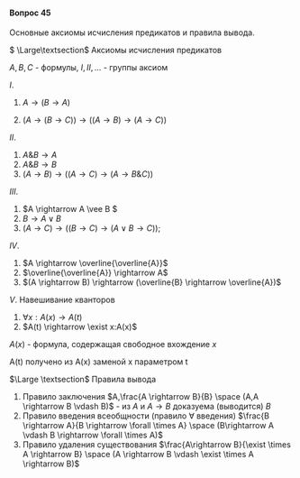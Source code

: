 #### Вопрос 45

Основные аксиомы исчисления предикатов и правила вывода.

$ \Large\textsection$ Аксиомы исчисления предикатов

$A,B,C$ - формулы, $I,II,\ldots$ - группы аксиом

$I.$ 		

1) $A \rightarrow (B \rightarrow A)$

2) $(A \rightarrow (B \rightarrow C)) \rightarrow ((A \rightarrow B) \rightarrow (A \rightarrow C))$ 

$II.$ 	  

1) $A \& B \rightarrow A$
2) $A\&B \rightarrow B$
3) $(A \rightarrow B) \rightarrow ((A \rightarrow C) \rightarrow(A \rightarrow B\&C) )$

$III.$

1) $A \rightarrow A \vee B $
2) $B \rightarrow A \vee B$
3) $(A \rightarrow C) \rightarrow ((B \rightarrow C) \rightarrow(A \vee B \rightarrow C) )$;

$IV.$

1) $A \rightarrow \overline{\overline{A}}$
2) $\overline{\overline{A}} \rightarrow A$
3) $(A \rightarrow B) \rightarrow (\overline{B} \rightarrow \overline{A})$

$V.$ Навешивание кванторов

1) $\forall x: A(x) \rightarrow A(t)$
2) $A(t) \rightarrow \exist x:A(x)$

$A(x)$ - формула, содержащая свободное вхождение $x$

A(t) получено из A(x) заменой x параметром t

$\Large \textsection$ Правила вывода 

1) Правило заключения $A,\frac{A \rightarrow B}{B} \space (A,A \rightarrow B \vdash B)$ - из $A$ и $A \rightarrow B$ доказуема (выводится) $B$
2) Правило введения всеобщности (правило $\forall$ введения) $\frac{B \rightarrow A}{B \rightarrow \forall \times A} \space (B\rightarrow A \vdash B \rightarrow \forall \times A)$
3) Правило удаления существования $\frac{A\rightarrow B}{\exist \times A \rightarrow B} \space (A \rightarrow B \vdash \exist \times A \rightarrow B)$

